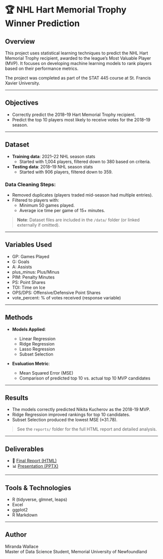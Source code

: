 # 🏆 NHL Hart Memorial Trophy Winner Prediction

## Overview
This project uses statistical learning techniques to predict the NHL Hart Memorial Trophy recipient, awarded to the league’s Most Valuable Player (MVP). It focuses on developing machine learning models to rank players based on their performance metrics.

The project was completed as part of the STAT 445 course at St. Francis Xavier University.

---

## Objectives
- Correctly predict the 2018–19 Hart Memorial Trophy recipient.
- Predict the top 10 players most likely to receive votes for the 2018–19 season.

---

## Dataset
- **Training data**: 2021–22 NHL season stats  
  - Started with 1,004 players, filtered down to 380 based on criteria.
- **Testing data**: 2018–19 NHL season stats  
  - Started with 906 players, filtered down to 359.

### Data Cleaning Steps:
- Removed duplicates (players traded mid-season had multiple entries).
- Filtered to players with:
  - Minimum 50 games played.
  - Average ice time per game of 15+ minutes.

> **Note**: Dataset files are included in the `/data/` folder (or linked externally if omitted).

---

## Variables Used
- GP: Games Played  
- G: Goals  
- A: Assists  
- plus_minus: Plus/Minus  
- PIM: Penalty Minutes  
- PS: Point Shares  
- TOI: Time on Ice  
- OPS/DPS: Offensive/Defensive Point Shares  
- vote_percent: % of votes received (response variable)

---

## Methods
- **Models Applied**:
  - Linear Regression  
  - Ridge Regression  
  - Lasso Regression  
  - Subset Selection  

- **Evaluation Metric**:
  - Mean Squared Error (MSE)
  - Comparison of predicted top 10 vs. actual top 10 MVP candidates

---

## Results
- The models correctly predicted Nikita Kucherov as the 2018-19 MVP.
- Ridge Regression improved rankings for top 10 candidates.
- Subset Selection produced the lowest MSE (≈31.78).

> See the `reports/` folder for the full HTML report and detailed analysis.

---

## Deliverables
- 📄 [Final Report (HTML)](reports/MWallace_S445_FinalProject.html)  
- 📊 [Presentation (PPTX)](presentations/S445_Final_Project_Presentation.pptx)

---

## Tools & Technologies
- R (tidyverse, glmnet, leaps)  
- Excel  
- ggplot2  
- R Markdown

---

## Author
Miranda Wallace  
Master of Data Science Student, Memorial University of Newfoundland 
